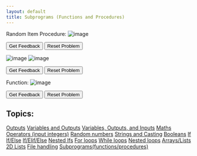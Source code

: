 ```yaml
---
layout: default
title: Subprograms (Functions and Procedures)
---
```



Random Item Procedure:
![image](https://user-images.githubusercontent.com/68385109/232054704-22003b28-fd77-4b89-b1f8-aee4f674a0ee.png)
<div id="0-sortableTrash" class="sortable-code"></div> 
<div id="0-sortable" class="sortable-code"></div> 
<div style="clear:both;"></div> 
<p> 
    <input id="0-feedbackLink" value="Get Feedback" type="button" /> 
    <input id="0-newInstanceLink" value="Reset Problem" type="button" /> 
</p> 
<script type="text/javascript"> 
(function(){
  var initial = "import random\n" +
    "superRareItem = 3\n" +
    "rareItem = 43\n" +
    "def pullItem():\n" +
    "  randomNumber = random.randint(0,100)\n" +
    "  print(randomNumber)\n" +
    "  #if random number is equal or lower than the number for super rare item\n" +
    "  if (randomNumber &lt;= superRareItem):\n" +
    "    print(&quot;You pulled a Super Rare Item! :D&quot;)\n" +
    "  # otherwise check random number between the values of super rare and rare item\n" +
    "  elif (randomNumber &gt; superRareItem) and (randomNumber &lt;= rareItem):\n" +
    "    print(&quot;you pulled a rare item!&quot;)\n" +
    "    \n" +
    "  #Else, any other number is a common item\n" +
    "  else:\n" +
    "    print(&quot;you pulled a common item.&quot;)\n" +
    " \n" +
    "#Main Body: calling the procedure\n" +
    "pullItem()";
  var parsonsPuzzle = new ParsonsWidget({
    "sortableId": "0-sortable",
    "max_wrong_lines": 10,
    "grader": ParsonsWidget._graders.LineBasedGrader,
    "exec_limit": 2500,
    "can_indent": true,
    "x_indent": 50,
    "lang": "en",
    "show_feedback": true
  });
  parsonsPuzzle.init(initial);
  parsonsPuzzle.shuffleLines();
  $("#0-newInstanceLink").click(function(event){ 
      event.preventDefault(); 
      parsonsPuzzle.shuffleLines(); 
  }); 
  $("#0-feedbackLink").click(function(event){ 
      event.preventDefault(); 
      parsonsPuzzle.getFeedback(); 
  }); 
})(); 
</script>


![image](https://user-images.githubusercontent.com/68385109/216831738-bc7175e5-1360-4d00-b2f7-03ed00284e29.png)
![image](https://user-images.githubusercontent.com/68385109/216831731-692b7310-cc28-477b-ad1f-643e26dccabf.png)
<div id="1-sortableTrash" class="sortable-code"></div> 
<div id="1-sortable" class="sortable-code"></div> 
<div style="clear:both;"></div> 
<p> 
    <input id="1-feedbackLink" value="Get Feedback" type="button" /> 
    <input id="1-newInstanceLink" value="Reset Problem" type="button" /> 
</p> 
<script type="text/javascript"> 
(function(){
  var initial = "def five():\n" +
    "  print(&quot;ooooooooooo&quot;)\n" +
    "  print(&quot;o         o&quot;)\n" +
    "  print(&quot;o  #   #  o&quot;)\n" +
    "  print(&quot;o    #    o&quot;)\n" +
    "  print(&quot;o  #   #  o&quot;)\n" +
    "  print(&quot;o         o&quot;)\n" +
    "  print(&quot;ooooooooooo&quot;)\n" +
    "#Main Program\n" +
    "five()";
  var parsonsPuzzle = new ParsonsWidget({
    "sortableId": "1-sortable",
    "max_wrong_lines": 10,
    "grader": ParsonsWidget._graders.LineBasedGrader,
    "exec_limit": 2500,
    "can_indent": true,
    "x_indent": 50,
    "lang": "en",
    "show_feedback": true,
    "trashId": "1-sortableTrash"
  });
  parsonsPuzzle.init(initial);
  parsonsPuzzle.shuffleLines();
  $("#1-newInstanceLink").click(function(event){ 
      event.preventDefault(); 
      parsonsPuzzle.shuffleLines(); 
  }); 
  $("#1-feedbackLink").click(function(event){ 
      event.preventDefault(); 
      parsonsPuzzle.getFeedback(); 
  }); 
})(); 
</script>

Function:
![image](https://user-images.githubusercontent.com/68385109/232056410-ef1f6845-3657-41c0-ad58-e81b52132dbf.png)

<div id="2-sortableTrash" class="sortable-code"></div> 
<div id="2-sortable" class="sortable-code"></div> 
<div style="clear:both;"></div> 
<p> 
    <input id="2-feedbackLink" value="Get Feedback" type="button" /> 
    <input id="2-newInstanceLink" value="Reset Problem" type="button" /> 
</p> 
<script type="text/javascript"> 
(function(){
  var initial = "#Creating a function to reverse your input\n" +
    "def reverseSentence(name):\n" +
    "  reversed = name[::-1]\n" +
    "  return reversed\n" +
    "#Main body\n" +
    "myName = input(&quot;What is your name? &quot;)\n" +
    "print(&quot;Your name backwards is:&quot;, reverseSentence(myName))\n" +
    "  ";
  var parsonsPuzzle = new ParsonsWidget({
    "sortableId": "2-sortable",
    "max_wrong_lines": 10,
    "grader": ParsonsWidget._graders.LineBasedGrader,
    "exec_limit": 2500,
    "can_indent": true,
    "x_indent": 50,
    "lang": "en",
    "show_feedback": true
  });
  parsonsPuzzle.init(initial);
  parsonsPuzzle.shuffleLines();
  $("#2-newInstanceLink").click(function(event){ 
      event.preventDefault(); 
      parsonsPuzzle.shuffleLines(); 
  }); 
  $("#2-feedbackLink").click(function(event){ 
      event.preventDefault(); 
      parsonsPuzzle.getFeedback(); 
  }); 
})(); 
</script>
 
## Topics:
[Outputs](./Outputs.html)
[Variables and Outputs](./Variables.html)
[Variables, Outputs, and Inputs](./Inputs.html)
[Maths Operators (input integers)](./Maths.html)
[Random numbers](./Random.html)
[Strings and Casting](./Casting.html)
[Booleans](./Booleans.html)
[If](./If.html)
[If/Else](./Else.html)
[If/Elif/Else](./Elif.html)
[Nested Ifs](./NestedIf.html)
[For loops](./For.html)
[While loops](./While.html)
[Nested loops](./NestedLoops.html)
[Arrays/Lists](./Arrays.html)
[2D Lists](./2D.html)
[File handling](./Files.html)
[Subprograms(functions/procedures)](./Subprograms.html)
